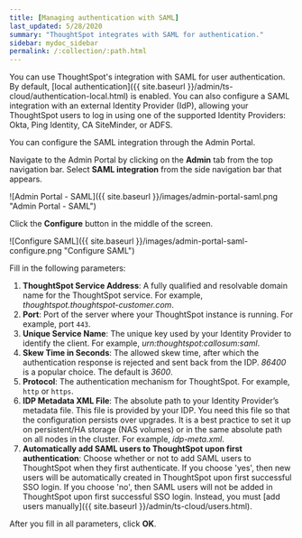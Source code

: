 ```yaml
---
title: [Managing authentication with SAML]
last_updated: 5/28/2020
summary: "ThoughtSpot integrates with SAML for authentication."
sidebar: mydoc_sidebar
permalink: /:collection/:path.html
---
```

You can use ThoughtSpot's integration with SAML for user authentication. By default, [local authentication]({{ site.baseurl }}/admin/ts-cloud/authentication-local.html) is enabled. You can also configure a SAML integration with an external Identity Provider (IdP), allowing your ThoughtSpot users to log in using one of the supported Identity Providers: Okta, Ping Identity, CA SiteMinder, or ADFS.

You can configure the SAML integration through the Admin Portal.

Navigate to the Admin Portal by clicking on the **Admin** tab from the top navigation bar. Select **SAML integration** from the side navigation bar that appears.

![Admin Portal - SAML]({{ site.baseurl }}/images/admin-portal-saml.png "Admin Portal - SAML")

Click the **Configure** button in the middle of the screen.

![Configure SAML]({{ site.baseurl }}/images/admin-portal-saml-configure.png "Configure SAML")

Fill in the following parameters:

1. **ThoughtSpot Service Address**: A fully qualified and resolvable domain name for the ThoughtSpot service. For example, *thoughtspot.thoughtspot-customer.com*.
2. **Port**: Port of the server where your ThoughtSpot instance is running. For example, port `443`.
3. **Unique Service Name**: The unique key used by your Identity Provider to identify the client. For example, *urn:thoughtspot:callosum:saml*.
4. **Skew Time in Seconds**: The allowed skew time, after which the authentication response is rejected and sent back from the IDP. *86400* is a popular choice. The default is *3600*.
5. **Protocol**: The authentication mechanism for ThoughtSpot. For example, `http` or `https`.
6. **IDP Metadata XML File**: The absolute path to your Identity Provider’s metadata file. This file is provided by your IDP.  You need this file so that the configuration persists over upgrades. It is a best practice to set it up on persistent/HA storage (NAS volumes) or in the same absolute path on all nodes in the cluster. For example, *idp-meta.xml*.
7. **Automatically add SAML users to ThoughtSpot upon first authentication**: Choose whether or not to add SAML users to ThoughtSpot when they first authenticate. If you choose 'yes', then new users will be automatically created in ThoughtSpot upon first successful SSO login.
If you choose 'no', then SAML users will not be added in ThoughtSpot upon first successful SSO login. Instead, you must [add users manually]({{ site.baseurl }}/admin/ts-cloud/users.html).

After you fill in all parameters, click **OK**.
